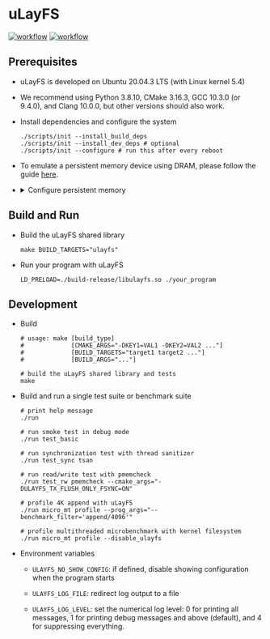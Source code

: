 # uLayFS

[![workflow](https://github.com/shawnzhong/uLayFS/actions/workflows/test.yml/badge.svg)](https://github.com/ShawnZhong/uLayFS/actions/workflows/test.yml)
[![workflow](https://github.com/shawnzhong/uLayFS/actions/workflows/bench.yml/badge.svg)](https://github.com/ShawnZhong/uLayFS/actions/workflows/bench.yml)

## Prerequisites

- uLayFS is developed on Ubuntu 20.04.3 LTS (with Linux kernel 5.4)

- We recommend using Python 3.8.10, CMake 3.16.3, GCC 10.3.0 (or 9.4.0), and
  Clang 10.0.0, but other versions should also work.

- Install dependencies and configure the system

    ```shell
    ./scripts/init --install_build_deps
    ./scripts/init --install_dev_deps # optional
    ./scripts/init --configure # run this after every reboot
    ```

- To emulate a persistent memory device using DRAM, please follow the
  guide [here][1].

  [1]: https://docs.pmem.io/persistent-memory/getting-started-guide/creating-development-environments/linux-environments/linux-memmap

- <details>
  <summary>Configure persistent memory</summary>

    - Initialize namespaces (optional)
      ```shell
      sudo ndctl destroy-namespace all --region=region0 --force # remove existing namespaces
      sudo ndctl create-namespace --region=region0 --size=20G   # create new namespace
      ndctl list --region=0 --namespaces --human --idle         # list namespaces
      ```

    - Use `/dev/pmem0` to mount ext4-DAX at `/mnt/pmem0-ext4-dax`
      ```shell
      sudo mkfs.ext4 /dev/pmem0               # create filesystem
      sudo mkdir -p /mnt/pmem0-ext4-dax       # create mount point
      sudo mount -o dax /dev/pmem0 /mnt/pmem0-ext4-dax # mount filesystem
      sudo chmod a+w /mnt/pmem0-ext4-dax      # make the mount point writable
      mount -v | grep /mnt/pmem0-ext4-dax     # check mount status
      ```

    - Use `/dev/pmem0.1` to mount NOVA at `/mnt/pmem0-nova` (optional)
      ```shell
      sudo modprobe nova                       # load NOVA module
      sudo mkdir -p /mnt/pmem0-nova            # create mount point
      sudo mount -t NOVA -o init -o data_cow  /dev/pmem0.1 /mnt/pmem0-nova # mount filesystem
      sudo chmod a+w /mnt/pmem0-nova           # make the mount point writable
      mount -v | grep /mnt/pmem0-nova          # check mount status
      ```

    - To unmount the filesystems, run
      ```shell
      sudo umount /mnt/pmem0-ext4-dax
      sudo umount /mnt/pmem0-nova
      ```
  </details>

## Build and Run

- Build the uLayFS shared library

  ```shell
  make BUILD_TARGETS="ulayfs"
  ```

- Run your program with uLayFS

  ```shell
  LD_PRELOAD=./build-release/libulayfs.so ./your_program
  ```

## Development

- Build

  ```shell
  # usage: make [build_type] 
  #             [CMAKE_ARGS="-DKEY1=VAL1 -DKEY2=VAL2 ..."] 
  #             [BUILD_TARGETS="target1 target2 ..."] 
  #             [BUILD_ARGS="..."]
  
  # build the uLayFS shared library and tests
  make
  ```

- Build and run a single test suite or benchmark suite

  ```shell
  # print help message
  ./run
  
  # run smoke test in debug mode
  ./run test_basic
  
  # run synchronization test with thread sanitizer
  ./run test_sync tsan
  
  # run read/write test with pmemcheck
  ./run test_rw pmemcheck --cmake_args="-DULAYFS_TX_FLUSH_ONLY_FSYNC=ON"
  
  # profile 4K append with uLayFS
  ./run micro_mt profile --prog_args="--benchmark_filter='append/4096'"
  
  # profile multithreaded microbenchmark with kernel filesystem
  ./run micro_mt profile --disable_ulayfs
  ```

- Environment variables
    - `ULAYFS_NO_SHOW_CONFIG`: if defined, disable showing configuration when
      the program starts

    - `ULAYFS_LOG_FILE`: redirect log output to a file

    - `ULAYFS_LOG_LEVEL`: set the numerical log level: 0 for printing all
      messages, 1 for printing debug messages and above (default), and 4 for
      suppressing everything. 

 
